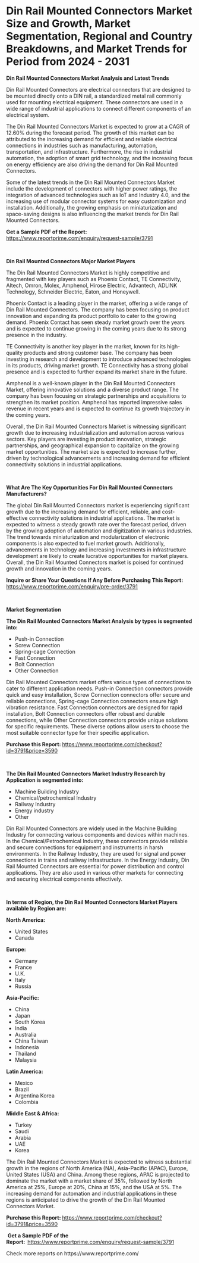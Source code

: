 <p><h1>Din Rail Mounted Connectors Market Size and Growth, Market Segmentation, Regional and Country Breakdowns, and Market Trends for Period from 2024 -  2031</h1></p><p><strong>Din Rail Mounted Connectors Market Analysis and Latest Trends</strong></p>
<p><p>Din Rail Mounted Connectors are electrical connectors that are designed to be mounted directly onto a DIN rail, a standardized metal rail commonly used for mounting electrical equipment. These connectors are used in a wide range of industrial applications to connect different components of an electrical system.</p><p>The Din Rail Mounted Connectors Market is expected to grow at a CAGR of 12.60% during the forecast period. The growth of this market can be attributed to the increasing demand for efficient and reliable electrical connections in industries such as manufacturing, automation, transportation, and infrastructure. Furthermore, the rise in industrial automation, the adoption of smart grid technology, and the increasing focus on energy efficiency are also driving the demand for Din Rail Mounted Connectors.</p><p>Some of the latest trends in the Din Rail Mounted Connectors Market include the development of connectors with higher power ratings, the integration of advanced technologies such as IoT and Industry 4.0, and the increasing use of modular connector systems for easy customization and installation. Additionally, the growing emphasis on miniaturization and space-saving designs is also influencing the market trends for Din Rail Mounted Connectors.</p></p>
<p><strong>Get a Sample PDF of the Report:&nbsp;</strong> <a href="https://www.reportprime.com/enquiry/request-sample/3791">https://www.reportprime.com/enquiry/request-sample/3791</a></p>
<p>&nbsp;</p>
<p><strong>Din Rail Mounted Connectors Major Market Players</strong></p>
<p><p>The Din Rail Mounted Connectors Market is highly competitive and fragmented with key players such as Phoenix Contact, TE Connectivity, Altech, Omron, Molex, Amphenol, Hirose Electric, Advantech, ADLINK Technology, Schneider Electric, Eaton, and Honeywell.</p><p>Phoenix Contact is a leading player in the market, offering a wide range of Din Rail Mounted Connectors. The company has been focusing on product innovation and expanding its product portfolio to cater to the growing demand. Phoenix Contact has seen steady market growth over the years and is expected to continue growing in the coming years due to its strong presence in the industry.</p><p>TE Connectivity is another key player in the market, known for its high-quality products and strong customer base. The company has been investing in research and development to introduce advanced technologies in its products, driving market growth. TE Connectivity has a strong global presence and is expected to further expand its market share in the future.</p><p>Amphenol is a well-known player in the Din Rail Mounted Connectors Market, offering innovative solutions and a diverse product range. The company has been focusing on strategic partnerships and acquisitions to strengthen its market position. Amphenol has reported impressive sales revenue in recent years and is expected to continue its growth trajectory in the coming years.</p><p>Overall, the Din Rail Mounted Connectors Market is witnessing significant growth due to increasing industrialization and automation across various sectors. Key players are investing in product innovation, strategic partnerships, and geographical expansion to capitalize on the growing market opportunities. The market size is expected to increase further, driven by technological advancements and increasing demand for efficient connectivity solutions in industrial applications.</p></p>
<p>&nbsp;</p>
<p><strong>What Are The Key Opportunities For Din Rail Mounted Connectors Manufacturers?</strong></p>
<p><p>The global Din Rail Mounted Connectors market is experiencing significant growth due to the increasing demand for efficient, reliable, and cost-effective connectivity solutions in industrial applications. The market is expected to witness a steady growth rate over the forecast period, driven by the growing adoption of automation and digitization in various industries. The trend towards miniaturization and modularization of electronic components is also expected to fuel market growth. Additionally, advancements in technology and increasing investments in infrastructure development are likely to create lucrative opportunities for market players. Overall, the Din Rail Mounted Connectors market is poised for continued growth and innovation in the coming years.</p></p>
<p><strong>Inquire or Share Your Questions If Any Before Purchasing This Report:</strong> <a href="https://www.reportprime.com/enquiry/pre-order/3791">https://www.reportprime.com/enquiry/pre-order/3791</a></p>
<p>&nbsp;</p>
<p><strong>Market Segmentation</strong></p>
<p><strong>The Din Rail Mounted Connectors Market Analysis by types is segmented into:</strong></p>
<p><ul><li>Push-in Connection</li><li>Screw Connection</li><li>Spring-cage Connection</li><li>Fast Connection</li><li>Bolt Connection</li><li>Other Connection</li></ul></p>
<p><p>Din Rail Mounted Connectors market offers various types of connections to cater to different application needs. Push-in Connection connectors provide quick and easy installation, Screw Connection connectors offer secure and reliable connections, Spring-cage Connection connectors ensure high vibration resistance. Fast Connection connectors are designed for rapid installation, Bolt Connection connectors offer robust and durable connections, while Other Connection connectors provide unique solutions for specific requirements. These diverse options allow users to choose the most suitable connector type for their specific application.</p></p>
<p><strong>Purchase this Report:&nbsp;</strong><a href="https://www.reportprime.com/checkout?id=3791&price=3590">https://www.reportprime.com/checkout?id=3791&price=3590</a></p>
<p>&nbsp;</p>
<p><strong>The Din Rail Mounted Connectors Market Industry Research by Application is segmented into:</strong></p>
<p><ul><li>Machine Building Industry</li><li>Chemical/petrochemical Industry</li><li>Railway Industry</li><li>Energy industry</li><li>Other</li></ul></p>
<p><p>Din Rail Mounted Connectors are widely used in the Machine Building Industry for connecting various components and devices within machines. In the Chemical/Petrochemical Industry, these connectors provide reliable and secure connections for equipment and instruments in harsh environments. In the Railway Industry, they are used for signal and power connections in trains and railway infrastructure. In the Energy Industry, Din Rail Mounted Connectors are essential for power distribution and control applications. They are also used in various other markets for connecting and securing electrical components effectively.</p></p>
<p>&nbsp;</p>
<p><strong>In terms of Region, the Din Rail Mounted Connectors Market Players available by Region are:</strong></p>
<p>
    <p> <strong> North America: </strong>
        <ul>
            <li>United States</li>
            <li>Canada</li>
        </ul>
        </p> 
    <p> <strong> Europe: </strong>
        <ul>
            <li>Germany</li>
            <li>France</li>
            <li>U.K.</li>
            <li>Italy</li>
            <li>Russia</li>
        </ul>
        </p> 
    <p> <strong> Asia-Pacific: </strong>
        <ul>
            <li>China</li>
            <li>Japan</li>
            <li>South Korea</li>
            <li>India</li>
            <li>Australia</li>
            <li>China Taiwan</li>
            <li>Indonesia</li>
            <li>Thailand</li>
            <li>Malaysia</li>
        </ul>
        </p> 
    <p> <strong> Latin America: </strong>
        <ul>
            <li>Mexico</li>
            <li>Brazil</li>
            <li>Argentina Korea</li>
            <li>Colombia</li>
        </ul>
        </p> 
    <p> <strong> Middle East & Africa: </strong>
        <ul>
            <li>Turkey</li>
            <li>Saudi</li>
            <li>Arabia</li>
            <li>UAE</li>
            <li>Korea</li>
        </ul>
    </p>
    </p>
<p><p>The Din Rail Mounted Connectors Market is expected to witness substantial growth in the regions of North America (NA), Asia-Pacific (APAC), Europe, United States (USA) and China. Among these regions, APAC is projected to dominate the market with a market share of 35%, followed by North America at 25%, Europe at 20%, China at 15%, and the USA at 5%. The increasing demand for automation and industrial applications in these regions is anticipated to drive the growth of the Din Rail Mounted Connectors Market.</p></p>
<p><strong>Purchase this Report: </strong><a href="https://www.reportprime.com/checkout?id=3791&price=3590">https://www.reportprime.com/checkout?id=3791&price=3590</a></p>
<p>&nbsp;<strong>Get a Sample PDF of the Report:&nbsp;&nbsp;</strong><a href="https://www.reportprime.com/enquiry/request-sample/3791">https://www.reportprime.com/enquiry/request-sample/3791</a></p>
<p><strong></strong></p>
<p>Check more reports on https://www.reportprime.com/</p>